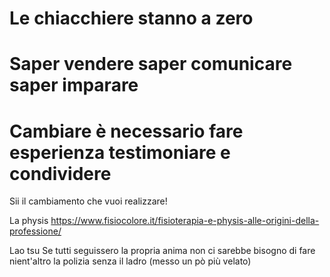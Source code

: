 

# Le chiacchiere stanno a zero

# Saper vendere saper comunicare saper imparare

# Cambiare è necessario fare esperienza testimoniare e condividere

Sii il cambiamento che vuoi realizzare! 

La physis
https://www.fisiocolore.it/fisioterapia-e-physis-alle-origini-della-professione/

Lao tsu Se tutti seguissero la propria anima non ci sarebbe bisogno di fare nient'altro la polizia senza il ladro (messo un pò più velato)
